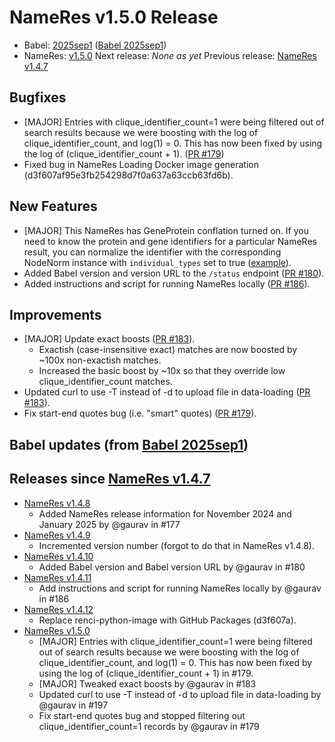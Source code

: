 # NameRes v1.5.0 Release
- Babel: [2025sep1](https://stars.renci.org/var/babel_outputs/2025sep1/)
  ([Babel 2025sep1](https://github.com/TranslatorSRI/Babel/blob/master/releases/2025sep1.md))
- NameRes: [v1.5.0](https://github.com/TranslatorSRI/NameResolution/releases/tag/v1.5.0)
Next release: _None as yet_
Previous release: [NameRes v1.4.7](./v1.4.7.md)

## Bugfixes
- [MAJOR] Entries with clique_identifier_count=1 were being filtered out of search results because we were boosting
  with the log of clique_identifier_count, and log(1) = 0. This has now been fixed by using the log of
  (clique_identifier_count + 1). ([PR #179](https://github.com/TranslatorSRI/NameResolution/pull/179))
- Fixed bug in NameRes Loading Docker image generation (d3f607af95e3fb254298d7f0a637a63ccb63fd6b).

## New Features
- [MAJOR] This NameRes has GeneProtein conflation turned on. If you need to know the protein and gene identifiers for
  a particular NameRes result, you can normalize the identifier with the corresponding NodeNorm instance with
  `individual_types` set to true ([example](https://nodenormalization-sri.renci.org/1.5/get_normalized_nodes?curie=NCBIGene%3A1756&conflate=true&drug_chemical_conflate=false&description=false&individual_types=true)).
- Added Babel version and version URL to the `/status` endpoint ([PR #180](https://github.com/TranslatorSRI/NameResolution/pull/180)).
- Added instructions and script for running NameRes locally ([PR #186](https://github.com/TranslatorSRI/NameResolution/pull/186)).

## Improvements
- [MAJOR] Update exact boosts ([PR #183](https://github.com/TranslatorSRI/NameResolution/pull/183)).
  - Exactish (case-insensitive exact) matches are now boosted by ~100x non-exactish matches.
  - Increased the basic boost by ~10x so that they override low clique_identifier_count matches.
- Updated curl to use -T instead of -d to upload file in data-loading ([PR #183](https://github.com/TranslatorSRI/NameResolution/pull/197)).
- Fix start-end quotes bug (i.e. "smart" quotes) ([PR #179](https://github.com/TranslatorSRI/NameResolution/pull/179)).

## Babel updates (from [Babel 2025sep1](https://github.com/TranslatorSRI/Babel/blob/master/releases/2025sep1.md))


## Releases since [NameRes v1.4.7](./v1.4.7.md)
- [NameRes v1.4.8](https://github.com/TranslatorSRI/NameResolution/releases/tag/v1.4.8)
  - Added NameRes release information for November 2024 and January 2025 by @gaurav in #177
- [NameRes v1.4.9](https://github.com/TranslatorSRI/NameResolution/releases/tag/v1.4.9)
  - Incremented version number (forgot to do that in NameRes v1.4.8).
- [NameRes v1.4.10](https://github.com/TranslatorSRI/NameResolution/releases/tag/v1.4.10)
  - Added Babel version and Babel version URL by @gaurav in #180
- [NameRes v1.4.11](https://github.com/TranslatorSRI/NameResolution/releases/tag/v1.4.11)
  - Add instructions and script for running NameRes locally by @gaurav in #186
- [NameRes v1.4.12](https://github.com/TranslatorSRI/NameResolution/releases/tag/v1.4.12)
  - Replace renci-python-image with GitHub Packages (d3f607a).
- [NameRes v1.5.0](https://github.com/TranslatorSRI/NameResolution/releases/tag/v1.5.0)
  - [MAJOR] Entries with clique_identifier_count=1 were being filtered out of search results because we were boosting with the log of clique_identifier_count, and log(1) = 0. This has now been fixed by using the log of (clique_identifier_count + 1) in #179.
  - [MAJOR] Tweaked exact boosts by @gaurav in #183
  - Updated curl to use -T instead of -d to upload file in data-loading by @gaurav in #197
  - Fix start-end quotes bug and stopped filtering out clique_identifier_count=1 records by @gaurav in #179
